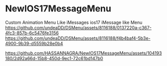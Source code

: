 # NewIOS17MessageMenu
Custom Animation Menu Like iMessages
ios17 iMessage like Menu
https://github.com/undeaDD/DSMenu/assets/8116188/0137220a-c367-4fc3-857b-6c5476fe3156
https://github.com/undeaDD/DSMenu/assets/8116188/f4b4baf4-5b3e-4900-9b39-d5559b28e0b4

https://github.com/HASSANNAGRA/NewIOS17MessageMenu/assets/104193180/2d92a66d-15b8-450d-9ec1-72c61bd147b0

